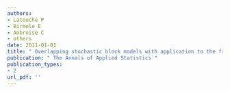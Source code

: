 ```yaml
---
authors: 
- Latouche P 
- Birmele E 
- Ambroise C 
- others  
date: 2011-01-01
title: " Overlapping stochastic block models with application to the french political blogosphere "
publication: " The Annals of Applied Statistics "
publication_types:
- 2
url_pdf: ''
---
```

